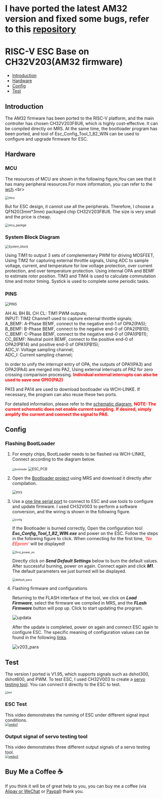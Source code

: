 # I have ported the latest AM32 version and fixed some bugs, refer to this [repository](https://github.com/TianpeiLee/AM32)

# RISC-V ESC Base on CH32V203(AM32 firmware)

* [Introduction](https://github.com/TianpeiLee/CH32V203_ESC#Introduction)<br>
* [Hardware](https://github.com/TianpeiLee/CH32V203_ESC#Hardware)<br>
* [Config](https://github.com/TianpeiLee/CH32V203_ESC#Config)<br>
* [Test](https://github.com/TianpeiLee/CH32V203_ESC#Test)<br>


## Introduction
The AM32 firmware has been ported to the RISC-V platform, and the main controller has chosen CH32V203F8U6, which is highly cost-effective. It can be compiled directly on MRS. At the same time, the bootloader program has been ported, and tool of Esc_Config_Tool_1_82_WIN can be used to configure and upgrade firmware for ESC.


## Hardware

### MCU
The resources of MCU are shown in the following figure,You can see that it has many peripheral resources.For more information, you can refer to the [wch](https://www.wch-ic.com/products/CH32V203.html?).<br>

<img src="docs/image/mcu.jpg" alt="mcu" style="zoom:70%;" />

But for ESC design, it cannot use all the peripherals. Therefore, I choose a QFN20(3mm*3mm) packaged chip CH32V203F8U6. The size is very small and the price is cheap.<br>

<img src="docs/image/mcu_packge.jpg" alt="mcu_packge" style="zoom:70%;" />


### System Block Diagram
<img src="docs/image/System_block.jpg" alt="System_block" style="zoom:70%;" />

Using TIM1 to output 3 sets of complementary PWM for driving MOSFEET, Using TIM2 for capturing external throttle signals, Using ADC to sample voltage, current, and temperature for low voltage protection, over current protection, and over temperature protection. Using internal OPA and BEMF to estimate rotor position. TIM3 and TIM4 is used to calculate commutation time and motor timing. Systick is used to complete some periodic tasks.

### PINS
<img src="docs/image/PINS.jpg" alt="PINS" style="zoom:80%;" />

AH AL BH BL CH CL:  TIM1 PWM outputs;<br>
INPUT: TIM2 Channel1  used to capture external throttle signals;<br>
A_BEMF: A-Phase BEMF, connect to the negative end-1 of OPA2(PA5);<br>
B_BEMF: B-Phase BEMF, connect to the negative end-0 of OPA2(PB10);<br>
C_BEMF: C-Phase BEMF, connect to the negative end-0 of OPA1(PB11);<br>
CC_BEMF: Neutral point BEMF, connect to the positive end-0 of OPA2(PB14) and positive end-0 of OPA1(PB15);<br>
ADC_V: Voltage sampling channel;<br>
ADC_I: Current sampling channel;<br>
 
In order to unify the interrupt entry of OPA, the outputs of OPA1(PA3) and OPA2(PA4) are merged into PA2, Using external interrupts of PA2 for zero crossing comparison processing. <font color=red>**Individual external interrupts can also be used to save one GPIO(PA2)**</font><br>

PA13 and PA14 are used to download bootloader  via WCH-LINKE. If necessary, the program can also reuse these two ports.<br>

For detailed information, please refer to the [schematic diagram](https://github.com/TianpeiLee/CH32V203_ESC/blob/main/docs/SCH_AM32_V203F8U6.pdf), <font color=red>**NOTE: The current schematic does not enable current sampling. If desired, simply amplify the current and connect the signal to PA6.**</font><br>


## Config

### Flashing BootLoader
1. For empty chips, BootLoader needs to be flashed via WCH-LINKE, Connect according to the diagram below.


   <img src="docs/image/bootloader.jpg" alt="bootloader" style="zoom:55%;" />
   <img src="docs/image/ESC_PCB.jpg" alt="ESC_PCB" style="zoom:80%;" />


2. Open the [Bootloader project](https://github.com/TianpeiLee/CH32V203_AM32_Bootloader) using MRS and download it directly after compilation.


    <img src="docs/image/mrs.jpg" alt="mrs" style="zoom:80%;" />

3. Use a [one line serial port](https://github.com/TianpeiLee/OneWireUSART) to connect to ESC and use tools to configure and update firmware. I used CH32V003 to perform a software conversion, and the wiring is shown in the following figure.

    <img src="docs/image/config.jpg" alt="config" style="zoom:55%;" />


    If the Bootloader is burned correctly, Open the configuration tool ***Esc_Config_Tool_1_82_WIN.exe*** and power on the ESC. Follow the steps in the following figure to click. When connecting for the first time, <font color=red>*'No EEprom'*</font> will be displayed!
    
    <img src="docs/image/first_power_on.jpg" alt="first_power_on" style="zoom:65%;" />

    Directly click on ***Send Default Settings*** below to burn the default values. After successful burning, power on again. Connect again and click ***M1***. The default parameters we just burned will be displayed.

    <img src="docs/image/default_para.jpg" alt="default_para" style="zoom:65%;" />


4. Flashing firmware and configurations
   
   Returning to the FLASH interface of the tool, we click on ***Load Firmware***, select the firmware we compiled in MRS, and the ***FLash Firmware*** button will pop up. Click to start updating the program. 


    <img src="docs/image/updata.jpg" alt="updata" style="zoom:100%;" />


    After the update is completed, power on again and connect ESC again to configure ESC. The specific meaning of configuration values can be found in the following [links](https://github.com/AlkaMotors/AM32-MultiRotor-ESC-firmware/wiki/ESC-Settings-Explained).

    <img src="docs/image/v203_para.jpg" alt="v203_para" style="zoom:100%;" />


## Test

The version I ported is V1.95, which supports signals such as dshot300, dshot600, and PWM. To test ESC, I used CH32V003 to create a [servo testing tool](https://github.com/TianpeiLee/ServoTestTool). You can connect it directly to the ESC to test.


<img src="docs/image/test.jpg" alt="test" style="zoom:55%;" /> <br>


### ESC Test
This video demonstrates the running of ESC under different signal input conditions.<br>
[<img src="docs/image/vedio1.jpg" alt="vedio1" style="zoom:72%;" />](https://www.bilibili.com/video/BV1jw411F75r/?spm_id_from=333.999.0.0&vd_source=dc2a3e38eabe0429a54c28958e903ae4)



### Output signal of servo testing tool
This video demonstrates three different output signals of a servo testing tool.<br>
[<img src="docs/image/vedio2.jpg" alt="vedio2" style="zoom:72%;" />](https://www.bilibili.com/video/BV1Tw411r7pw/?pop_share=1&vd_source=dc2a3e38eabe0429a54c28958e903ae4)


## Buy Me a Coffee ☕

 If you think it will be of great help to you, you can buy me a coffee (via [Alipay or WeChat](https://github.com/TianpeiLee/TianpeiLee/blob/master/donate.md) or [Paypal](https://paypal.me/TempersLee?country.x=C2&locale.x=zh_XC)) thank you.











